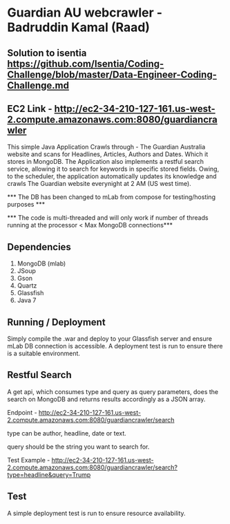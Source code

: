 # Guardian AU webcrawler - Badruddin Kamal (Raad)

## Solution to isentia https://github.com/Isentia/Coding-Challenge/blob/master/Data-Engineer-Coding-Challenge.md

## EC2 Link - http://ec2-34-210-127-161.us-west-2.compute.amazonaws.com:8080/guardiancrawler

This simple Java Application Crawls through - The Guardian Australia website and scans for Headlines, Articles, Authors and Dates. Which it stores in MongoDB. 
The Application also implements a restful search service, allowing it to search for keywords in specific stored fields. Owing, to the scheduler, the application automatically
updates its knowledge and crawls The Guardian website everynight at 2 AM (US west time).

*** The DB has been changed to mLab from compose for testing/hosting purposes ***

*** The code is multi-threaded and will only work if number of threads running at the processor < Max MongoDB connections***

## Dependencies

1. MongoDB (mlab)
2. JSoup
3. Gson
4. Quartz
5. Glassfish
6. Java 7

## Running / Deployment

Simply compile the .war and deploy to your Glassfish server and ensure mLab DB connection is accessible. A deployment test is run to ensure there is a suitable environment.

## Restful Search

A get api, which consumes type and query as query parameters, does the search on MongoDB and returns results accordingly as a JSON array.

Endpoint - http://ec2-34-210-127-161.us-west-2.compute.amazonaws.com:8080/guardiancrawler/search

type can be author, headline, date or text.

query should be the string you want to search for.

Test Example - http://ec2-34-210-127-161.us-west-2.compute.amazonaws.com:8080/guardiancrawler/search?type=headline&query=Trump

## Test 

A simple deployment test is run to ensure resource availability.


